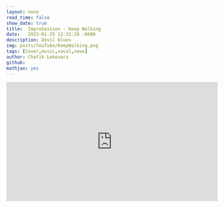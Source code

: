 ```yaml
---
layout: none
read_time: false
show_date: true
title:  ImproSession - Keep Walking
date:   2023-01-25 13:32:20 -0600
description: Devil blues
img: posts/YouTube/KeepWalking.png
tags: [Cover,music,vocal,news]
author: Chafik Lekouara
github:  
mathjax: yes
---
```


<body>
<p class="Youtube">
<iframe width="560" height="315" src="https://www.youtube.com/watch?v=1WgpEe_BhPo" title="YouTube video player" frameborder="0" allow="accelerometer; autoplay; clipboard-write; encrypted-media; gyroscope; picture-in-picture; web-share" allowfullscreen></iframe>
</p>
  </body>
